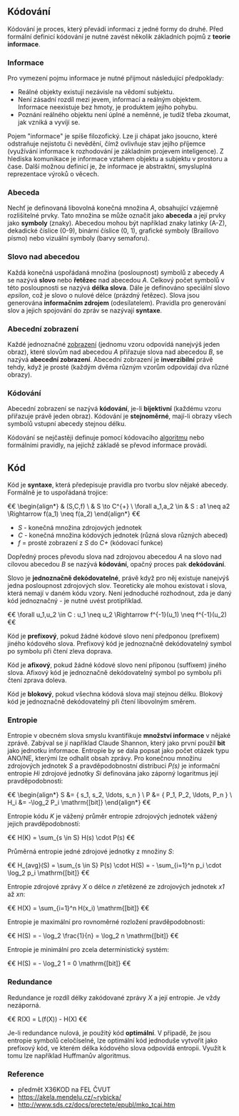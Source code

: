 ## Kódování

Kódování je proces, který převádí informaci z jedné formy do druhé. Před formální definicí kódování je nutné zavést několik základních pojmů z **teorie informace**.

### Informace

Pro vymezení pojmu informace je nutné přijmout následující předpoklady:

- Reálné objekty existují nezávisle na vědomí subjektu.
- Není zásadní rozdíl mezi jevem, informací a reálným objektem. Informace neexistuje bez hmoty, je produktem jejího pohybu.
- Poznání reálného objektu není úplné a neměnné, je tudíž třeba zkoumat, jak vzniká a vyvíjí se.

Pojem "informace" je spíše filozofický. Lze ji chápat jako jsoucno, které odstraňuje nejistotu či nevědění, čímž ovlivňuje stav jejího příjemce (využívání informace k rozhodování je základním projevem inteligence). Z hlediska komunikace je informace vztahem objektu a subjektu v prostoru a čase. Další možnou definicí je, že informace je abstraktní, smysluplná reprezentace výroků o věcech.

### Abeceda

Nechť je definovaná libovolná konečná množina *A*, obsahující vzájemně rozlišitelné prvky. Tato množina se může označit jako **abeceda** a její prvky jako **symboly** (znaky). Abecedou mohou být například znaky latinky (A-Z), dekadické číslice (0-9), binární číslice (0, 1), grafické symboly (Braillovo písmo) nebo vizuální symboly (barvy semaforu).

### Slovo nad abecedou

Každá konečná uspořádaná množina (posloupnost) symbolů z abecedy *A* se nazývá **slovo** nebo **řetězec** nad abecedou *A*. Celkový počet symbolů v této posloupnosti se nazývá **délka slova**. Dále je definováno speciální slovo *epsilon*, což je slovo o nulové délce (prázdný řetězec). Slova jsou generována **informačním zdrojem** (odesílatelem). Pravidla pro generování slov a jejich spojování do zpráv se nazývají **syntaxe**.

### Abecední zobrazení

Každé jednoznačné [zobrazení](wiki/zobrazeni) (jednomu vzoru odpovídá nanejvýš jeden obraz), které slovům nad abecedou *A* přiřazuje slova nad abecedou *B*, se nazývá **abecední zobrazení**. Abecední zobrazení je **inverzibilní** právě tehdy, když je prosté (každým dvěma různým vzorům odpovídají dva různé obrazy).

### Kódování

Abecední zobrazení se nazývá **kódování**, je-li **bijektivní** (každému vzoru přiřazuje právě jeden obraz). Kódování je **stejnoměrné**, mají-li obrazy všech symbolů vstupní abecedy stejnou délku.

Kódování se nejčastěji definuje pomocí kódovacího [algoritmu](wiki/algoritmus) nebo formálními pravidly, na jejichž základě se převod informace provádí.

## Kód

Kód je **syntaxe**, která předepisuje pravidla pro tvorbu slov nějaké abecedy. Formálně je to uspořádaná trojice:

€€
\begin{align*}
& (S,C,f) \\
& S \to C^{+} \\
\forall a_1,a_2 \in & S : a1 \neq a2 \Rightarrow f(a_1) \neq f(a_2)
\end{align*}
€€

- *S* - konečná množina zdrojových jednotek
- *C* - konečná množina kódových jednotek (různá slova různých abeced)
- *f* = prosté zobrazení z *S* do *C+* (kódovací funkce)

Dopředný proces převodu slova nad zdrojovou abecedou *A* na slovo nad cílovou abecedou *B* se nazývá **kódování**, opačný proces pak **dekódování**.

Slovo je **jednoznačně dekódovatelné**, právě když pro něj existuje nanejvýš jedna posloupnost zdrojových slov. Teoreticky ale mohou existovat i slova, která nemají v daném kódu vzory. Není jednoduché rozhodnout, zda je daný kód jednoznačný - je nutné uvést protipříklad.

€€ 
\forall u_1,u_2 \in C : u_1 \neq u_2 \Rightarrow f^{-1}(u_1) \neq f^{-1}(u_2)
€€

Kód je **prefixový**, pokud žádné kódové slovo není předponou (prefixem) jiného kódového slova. Prefixový kód je jednoznačně dekódovatelný symbol po symbolu při čtení zleva doprava.

Kód je **afixový**, pokud žádné kódové slovo není příponou (suffixem) jiného slova. Afixový kód je jednoznačně dekódovatelný symbol po symbolu při čtení zprava doleva.

Kód je **blokový**, pokud všechna kódová slova mají stejnou délku. Blokový kód je jednoznačně dekódovatelný při čtení libovolným směrem.

### Entropie

Entropie v obecném slova smyslu kvantifikuje **množství informace** v nějaké zprávě. Zabýval se jí například Claude Shannon, který jako první použil **bit** jako jednotku informace. Entropie by se dala popsat jako počet otázek typu ANO/NE, kterými lze odhalit obsah zprávy. Pro konečnou množinu zdrojových jednotek *S* a pravděpodobnostní distribuci *P(s)* je informační entropie *Hi* zdrojové jednotky *Si* definována jako záporný logaritmus její pravděpodobnosti:

€€ 
\begin{align*}
S &= \{ s_1, s_2, \ldots, s_n \} \\
P &= \{ P_1, P_2, \ldots, P_n \} \\
H_i &= -\log_2 P_i \mathrm{[bit]}
\end{align*}
€€

Entropie kódu *K* je vážený průměr entropie zdrojových jednotek vážený jejich pravděpodobností:

€€ 
H(K) = \sum_{s \in S} H(s) \cdot P(s)
€€

Průměrná entropie jedné zdrojové jednotky z množiny *S*:

€€
H_{avg}(S) = \sum_{s \in S} P(s) \cdot H(S) = - \sum_{i=1}^n p_i \cdot \log_2 p_i \mathrm{[bit]}
€€

Entropie zdrojové zprávy *X* o délce *n* zřetězené ze zdrojových jednotek *x1* až *xn*:

€€ 
H(X) = \sum_{i=1}^n H(x_i) \mathrm{[bit]}
€€

Entropie je maximální pro rovnoměrné rozložení pravděpodobnosti:

€€ 
H(S) = - \log_2 \frac{1}{n} = \log_2 n \mathrm{[bit]}
€€

Entropie je minimální pro zcela deterministický systém:

€€ 
H(S) = - \log_2 1 = 0 \mathrm{[bit]}
€€

### Redundance

Redundance je rozdíl délky zakódované zprávy *X* a její entropie. Je vždy nezáporná.

€€
R(X) = L(f(X)) - H(X)
€€

Je-li redundance nulová, je použitý kód **optimální**. V případě, že jsou entropie symbolů celočíselné, lze optimální kód jednoduše vytvořit jako prefixový kód, ve kterém délka kódového slova odpovídá entropii. Využít k tomu lze například Huffmanův algoritmus.

### Reference

- předmět X36KOD na FEL ČVUT
- https://akela.mendelu.cz/~rybicka/
- http://www.sds.cz/docs/prectete/epubl/mko_tcai.htm